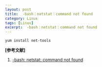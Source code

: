 ```yaml
---
layout: post
title:  -bash：netstat：command not found
category: Linux
tags: [Linux]
excerpt:  -bash：netstat：command not found
---
```

	
	yum install net-tools

**[参考文献]**

1. [-bash: netstat: command not found](https://blog.csdn.net/slovyz/article/details/50386240")



